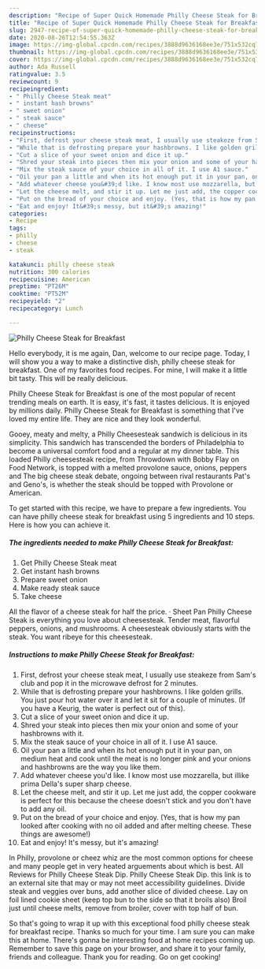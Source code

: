 ```yaml
---
description: "Recipe of Super Quick Homemade Philly Cheese Steak for Breakfast"
title: "Recipe of Super Quick Homemade Philly Cheese Steak for Breakfast"
slug: 2947-recipe-of-super-quick-homemade-philly-cheese-steak-for-breakfast
date: 2020-08-26T12:54:55.363Z
image: https://img-global.cpcdn.com/recipes/3888d9636168ee3e/751x532cq70/philly-cheese-steak-for-breakfast-recipe-main-photo.jpg
thumbnail: https://img-global.cpcdn.com/recipes/3888d9636168ee3e/751x532cq70/philly-cheese-steak-for-breakfast-recipe-main-photo.jpg
cover: https://img-global.cpcdn.com/recipes/3888d9636168ee3e/751x532cq70/philly-cheese-steak-for-breakfast-recipe-main-photo.jpg
author: Ada Russell
ratingvalue: 3.5
reviewcount: 9
recipeingredient:
- " Philly Cheese Steak meat"
- " instant hash browns"
- " sweet onion"
- " steak sauce"
- " cheese"
recipeinstructions:
- "First, defrost your cheese steak meat, I usually use steakeze from Sam&#39;s club and pop it in the microwave defrost for 2 minutes."
- "While that is defrosting prepare your hashbrowns. I like golden grills. You just pour hot water over it and let it sit for a couple of minutes. (If you have a Keurig, the water is perfect out of this)."
- "Cut a slice of your sweet onion and dice it up."
- "Shred your steak into pieces then mix your onion and some of your hashbrowns with it."
- "Mix the steak sauce of your choice in all of it. I use A1 sauce."
- "Oil your pan a little and when its hot enough put it in your pan, on medium heat and cook until the meat is no longer pink and your onions and hashbrowns are the way you like them."
- "Add whatever cheese you&#39;d like. I know most use mozzarella, but iIlike prima Della&#39;s super sharp cheese."
- "Let the cheese melt, and stir it up. Let me just add, the copper cookware is perfect for this because the cheese doesn&#39;t stick and you don&#39;t have to add any oil."
- "Put on the bread of your choice and enjoy. (Yes, that is how my pan looked after cooking with no oil added and after melting cheese. These things are awesome!)"
- "Eat and enjoy! It&#39;s messy, but it&#39;s amazing!"
categories:
- Recipe
tags:
- philly
- cheese
- steak

katakunci: philly cheese steak 
nutrition: 300 calories
recipecuisine: American
preptime: "PT26M"
cooktime: "PT52M"
recipeyield: "2"
recipecategory: Lunch

---
```



![Philly Cheese Steak for Breakfast](https://img-global.cpcdn.com/recipes/3888d9636168ee3e/751x532cq70/philly-cheese-steak-for-breakfast-recipe-main-photo.jpg)

Hello everybody, it is me again, Dan, welcome to our recipe page. Today, I will show you a way to make a distinctive dish, philly cheese steak for breakfast. One of my favorites food recipes. For mine, I will make it a little bit tasty. This will be really delicious.

Philly Cheese Steak for Breakfast is one of the most popular of recent trending meals on earth. It is easy, it's fast, it tastes delicious. It is enjoyed by millions daily. Philly Cheese Steak for Breakfast is something that I've loved my entire life. They are nice and they look wonderful.

Gooey, meaty and melty, a Philly Cheesesteak sandwich is delicious in its simplicity. This sandwich has transcended the borders of Philadelphia to become a universal comfort food and a regular at my dinner table. This loaded Philly cheesesteak recipe, from Throwdown with Bobby Flay on Food Network, is topped with a melted provolone sauce, onions, peppers and The big cheese steak debate, ongoing between rival restaurants Pat&#39;s and Geno&#39;s, is whether the steak should be topped with Provolone or American.


To get started with this recipe, we have to prepare a few ingredients. You can have philly cheese steak for breakfast using 5 ingredients and 10 steps. Here is how you can achieve it.

<!--inarticleads1-->

##### The ingredients needed to make Philly Cheese Steak for Breakfast:

1. Get  Philly Cheese Steak meat
1. Get  instant hash browns
1. Prepare  sweet onion
1. Make ready  steak sauce
1. Take  cheese


All the flavor of a cheese steak for half the price. · Sheet Pan Philly Cheese Steak is everything you love about cheesesteak. Tender meat, flavorful peppers, onions, and mushrooms. A cheesesteak obviously starts with the steak. You want ribeye for this cheesesteak. 

<!--inarticleads2-->

##### Instructions to make Philly Cheese Steak for Breakfast:

1. First, defrost your cheese steak meat, I usually use steakeze from Sam&#39;s club and pop it in the microwave defrost for 2 minutes.
1. While that is defrosting prepare your hashbrowns. I like golden grills. You just pour hot water over it and let it sit for a couple of minutes. (If you have a Keurig, the water is perfect out of this).
1. Cut a slice of your sweet onion and dice it up.
1. Shred your steak into pieces then mix your onion and some of your hashbrowns with it.
1. Mix the steak sauce of your choice in all of it. I use A1 sauce.
1. Oil your pan a little and when its hot enough put it in your pan, on medium heat and cook until the meat is no longer pink and your onions and hashbrowns are the way you like them.
1. Add whatever cheese you&#39;d like. I know most use mozzarella, but iIlike prima Della&#39;s super sharp cheese.
1. Let the cheese melt, and stir it up. Let me just add, the copper cookware is perfect for this because the cheese doesn&#39;t stick and you don&#39;t have to add any oil.
1. Put on the bread of your choice and enjoy. (Yes, that is how my pan looked after cooking with no oil added and after melting cheese. These things are awesome!)
1. Eat and enjoy! It&#39;s messy, but it&#39;s amazing!


In Philly, provolone or cheez whiz are the most common options for cheese and many people get in very heated arguements about which is best. All Reviews for Philly Cheese Steak Dip. Philly Cheese Steak Dip. this link is to an external site that may or may not meet accessibility guidelines. Divide steak and veggies over buns, add another slice of divided cheese. Lay on foil lined cookie sheet (keep top bun to the side so that it broils also) Broil just until cheese melts, remove from broiler, cover with top half of bun. 

So that's going to wrap it up with this exceptional food philly cheese steak for breakfast recipe. Thanks so much for your time. I am sure you can make this at home. There's gonna be interesting food at home recipes coming up. Remember to save this page on your browser, and share it to your family, friends and colleague. Thank you for reading. Go on get cooking!
